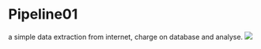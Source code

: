 # Pipeline01
a simple data extraction from internet, charge on database and analyse.
<img src="/assets/img/Esquema BD relacional.jpg">

